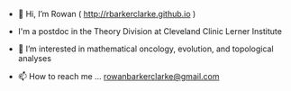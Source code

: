 - 👋 Hi, I’m Rowan ( http://rbarkerclarke.github.io )
- I'm a postdoc in the Theory Division at Cleveland Clinic Lerner Institute
- 🌱 I’m interested in mathematical oncology, evolution, and topological analyses

- 📫 How to reach me ... rowanbarkerclarke@gmail.com

<!---
rbarkerclarke/rbarkerclarke is a ✨ special ✨ repository because its `README.md` (this file) appears on your GitHub profile.
You can click the Preview link to take a look at your changes.
--->
